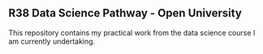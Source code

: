 ## R38 Data Science Pathway - Open University

This repository contains my practical work from the data science course I am currently undertaking. 
